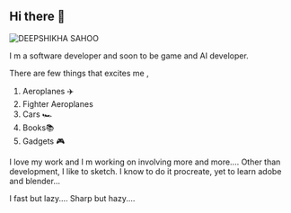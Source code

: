 ## Hi there 👋

<!--
**Deepshikha1999/Deepshikha1999** is a ✨ _special_ ✨ repository because its `README.md` (this file) appears on your GitHub profile.

Here are some ideas to get you started:

- 🔭 I’m currently working on ...
- 🌱 I’m currently learning ...
- 👯 I’m looking to collaborate on ...
- 🤔 I’m looking for help with ...
- 💬 Ask me about ...
- 📫 How to reach me: ...
- 😄 Pronouns: ...
- ⚡ Fun fact: ...
-->
![DEEPSHIKHA SAHOO](https://github.com/user-attachments/assets/72851b87-4378-49bc-8f2d-9626dfea0aac)

I m a software developer and soon to be game and AI developer.

There are few things that excites me , 
1. Aeroplanes ✈️
2. Fighter Aeroplanes
3. Cars 🏎️
4. Books📚
5. Gadgets 🎮
   
I love my work and I m working on involving more and more....
Other than development, I like to sketch. I know to do it procreate, yet to learn adobe and blender...

I fast but lazy....
Sharp but hazy....
